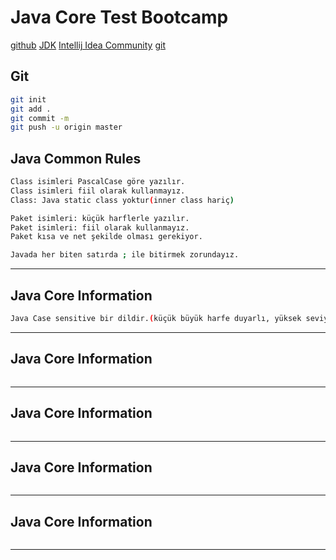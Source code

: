# Java Core Test Bootcamp
[github](https://github.com/Egmndvci/javacore_test.git)
[JDK](https://www.oracle.com/tr/java/technologies/downloads/)
[Intellij Idea Community](https://www.jetbrains.com/idea/download/?section=windows)
[git](https://git-scm.com/downloads/)

## Git
```sh
git init
git add .
git commit -m 
git push -u origin master
```
## Java Common Rules
````sh
Class isimleri PascalCase göre yazılır.
Class isimleri fiil olarak kullanmayız.
Class: Java static class yoktur(inner class hariç)

Paket isimleri: küçük harflerle yazılır.
Paket isimleri: fiil olarak kullanmayız.
Paket kısa ve net şekilde olması gerekiyor.

Javada her biten satırda ; ile bitirmek zorundayız.
````
---
## Java Core Information
````sh
Java Case sensitive bir dildir.(küçük büyük harfe duyarlı, yüksek seviyede bir dildir.)

````
---
## Java Core Information
````sh
````
---
## Java Core Information
````sh
````
---
## Java Core Information
````sh
````
---
## Java Core Information
````sh
````
---
